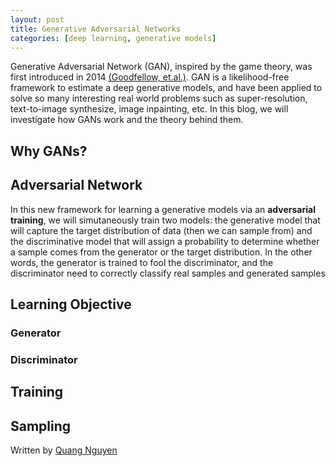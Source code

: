 ```yaml
---
layout: post
title: Generative Adversarial Networks
categories: [deep learning, generative models]
---
```

Generative Adversarial Network (GAN), inspired by the game theory, was first introduced in 2014 [(Goodfellow, et.al.)](https://papers.nips.cc/paper/2014/hash/5ca3e9b122f61f8f06494c97b1afccf3-Abstract.html). GAN is a likelihood-free framework to estimate a deep generative models, and have been applied to solve so many interesting real world problems such as super-resolution, text-to-image synthesize, image inpainting, etc. In this blog, we will investigate how GANs work and the theory behind them.

## **Why GANs?**

## **Adversarial Network**
In this new framework for learning a generative models via an **adversarial** **training**, we will simutaneously train two models: the generative model that will capture the target distribution of data (then we can sample from) and the discriminative model that will assign a probability to determine whether a sample comes from the generator or the target distribution. In the other words, the generator is trained to fool the discriminator, and the discriminator need to correctly classify real samples and generated samples 

## **Learning Objective**
### Generator

### Discriminator

## **Training** 

## **Sampling**

Written by [Quang Nguyen](https://quang-ngh.github.io)